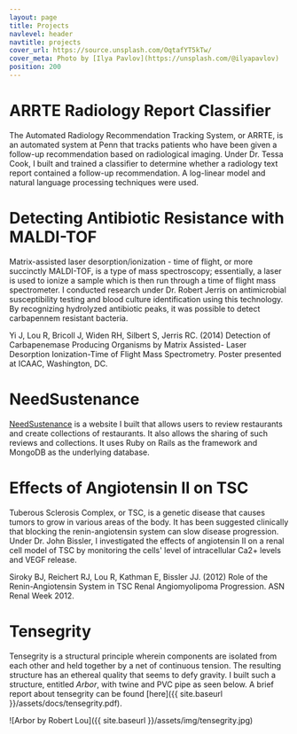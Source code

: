 ```yaml
---
layout: page
title: Projects
navlevel: header
navtitle: projects
cover_url: https://source.unsplash.com/OqtafYT5kTw/
cover_meta: Photo by [Ilya Pavlov](https://unsplash.com/@ilyapavlov)
position: 200
---
```


# ARRTE Radiology Report Classifier

The Automated Radiology Recommendation Tracking System, or ARRTE, is an automated system at Penn that tracks patients who have been given a follow-up recommendation based on radiological imaging. Under Dr. Tessa Cook, I built and trained a classifier to determine whether a radiology text report contained a follow-up recommendation. A log-linear model and natural language processing techniques were used.

# Detecting Antibiotic Resistance with MALDI-TOF

Matrix-assisted laser desorption/ionization - time of flight, or more succinctly MALDI-TOF, is a type of mass spectroscopy; essentially, a laser is used to ionize a sample which is then run through a time of flight mass spectrometer. I conducted research under Dr. Robert Jerris on antimicrobial susceptibility testing and blood culture identification using this technology. By recognizing hydrolyzed antibiotic peaks, it was possible to detect carbapennem resistant bacteria.

Yi J, Lou R, Bricoll J, Widen RH, Silbert S, Jerris RC. (2014) Detection of Carbapenemase Producing Organisms by Matrix Assisted- Laser Desorption Ionization-Time of Flight Mass Spectrometry. Poster presented at ICAAC, Washington, DC.

# NeedSustenance

[NeedSustenance](https://github.com/robert-lou/NeedSustenance) is a website I built that allows users to review restaurants and create collections of restaurants. It also allows the sharing of such reviews and collections. It uses Ruby on Rails as the framework and MongoDB as the underlying database.

# Effects of Angiotensin II on TSC

Tuberous Sclerosis Complex, or TSC, is a genetic disease that causes tumors to grow in various areas of the body. It has been suggested clinically that blocking the renin-angiotensin system can slow disease progression. Under Dr. John Bissler, I investigated the effects of angiotensin II on a renal cell model of TSC by monitoring the cells' level of intracellular Ca2+ levels and VEGF release.

Siroky BJ, Reichert RJ, Lou R, Kathman E, Bissler JJ. (2012) Role of the Renin-Angiotensin System in TSC Renal Angiomyolipoma Progression. ASN Renal Week 2012.

# Tensegrity

Tensegrity is a structural principle wherein components are isolated from each other and held together by a net of continuous tension. The resulting structure has an ethereal quality that seems to defy gravity. I built such a structure, entitled *Arbor*, with twine and PVC pipe as seen below. A brief report about tensegrity can be found [here]({{ site.baseurl }}/assets/docs/tensegrity.pdf).

![Arbor by Robert Lou]({{ site.baseurl }}/assets/img/tensegrity.jpg)